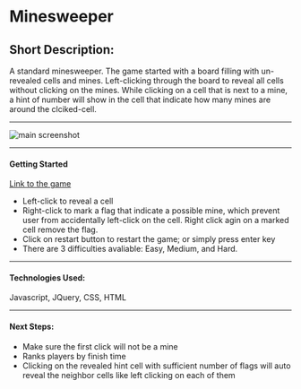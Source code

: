 # Minesweeper

## Short Description:

A standard minesweeper. The game started with a board filling with un-revealed cells and mines. Left-clicking through the board to reveal all cells without clicking on the mines. While clicking on a cell that is next to a mine, a hint of number will show in the cell that indicate how many mines are around the clciked-cell.

---

![main screenshot](https://i.imgur.com/CSUTsLg.png "Screenshot")

---
#### Getting Started 

[Link to the game](https://ernie-kuo.github.io/minesweeper_erniek/)

- Left-click to reveal a cell
- Right-click to mark a flag that indicate a possible mine, which prevent user from accidentally left-click on the cell. Right click agin on a marked cell remove the flag.
- Click on restart button to restart the game; or simply press enter key
- There are 3 difficulties avaliable: Easy, Medium, and Hard.

---

#### Technologies Used: 

Javascript, JQuery, CSS, HTML

---

#### Next Steps:

- Make sure the first click will not be a mine
- Ranks players by finish time
- Clicking on the revealed hint cell with sufficient number of flags will auto reveal the neighbor cells like left clicking on each of them